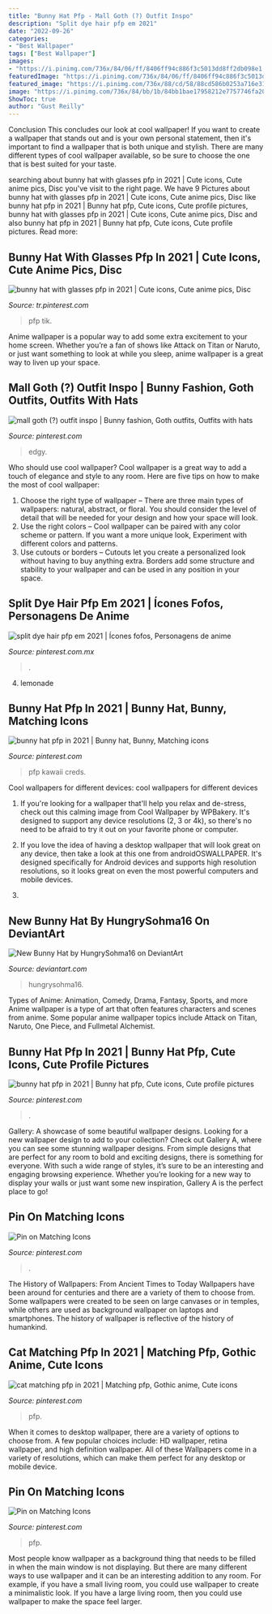 ```yaml
---
title: "Bunny Hat Pfp - Mall Goth (?) Outfit Inspo"
description: "Split dye hair pfp em 2021"
date: "2022-09-26"
categories:
- "Best Wallpaper"
tags: ["Best Wallpaper"]
images:
- "https://i.pinimg.com/736x/84/06/ff/8406ff94c886f3c5013dd8ff2db098e1.jpg"
featuredImage: "https://i.pinimg.com/736x/84/06/ff/8406ff94c886f3c5013dd8ff2db098e1.jpg"
featured_image: "https://i.pinimg.com/736x/88/cd/58/88cd586b0253a716e3101d50f365ee0f.jpg"
image: "https://i.pinimg.com/736x/84/bb/1b/84bb1bae17958212e7757746fa20cea2.jpg"
ShowToc: true
author: "Gust Reilly"
---
```



Conclusion
This concludes our look at cool wallpaper! If you want to create a wallpaper that stands out and is your own personal statement, then it's important to find a wallpaper that is both unique and stylish. There are many different types of cool wallpaper available, so be sure to choose the one that is best suited for your taste.

	

		
searching about bunny hat with glasses pfp in 2021 | Cute icons, Cute anime pics, Disc you've visit to the right page. We have 9 Pictures about bunny hat with glasses pfp in 2021 | Cute icons, Cute anime pics, Disc like bunny hat pfp in 2021 | Bunny hat pfp, Cute icons, Cute profile pictures, bunny hat with glasses pfp in 2021 | Cute icons, Cute anime pics, Disc and also bunny hat pfp in 2021 | Bunny hat pfp, Cute icons, Cute profile pictures. Read more:
		
    
## Bunny Hat With Glasses Pfp In 2021 | Cute Icons, Cute Anime Pics, Disc

<img loading=lazy src="https://i.pinimg.com/originals/db/b1/4b/dbb14b8655ab518db8e762289a4a75a1.jpg" onerror="this.onerror=null;this.src='https://tse1.mm.bing.net/th?id=OIP.iDOouCRZT5jAswxsuEpk-QHaHW&amp;pid=15.1';" alt="bunny hat with glasses pfp in 2021 | Cute icons, Cute anime pics, Disc">

_Source: tr.pinterest.com_

>pfp tik. 

	

Anime wallpaper is a popular way to add some extra excitement to your home screen. Whether you’re a fan of shows like Attack on Titan or Naruto, or just want something to look at while you sleep, anime wallpaper is a great way to liven up your space.

    
## Mall Goth (?) Outfit Inspo | Bunny Fashion, Goth Outfits, Outfits With Hats

<img loading=lazy src="https://i.pinimg.com/736x/84/06/ff/8406ff94c886f3c5013dd8ff2db098e1.jpg" onerror="this.onerror=null;this.src='https://tse1.mm.bing.net/th?id=OIP.yDJ_ewPZ7LZlUnovrEXrkwHaNK&amp;pid=15.1';" alt="mall goth (?) outfit inspo | Bunny fashion, Goth outfits, Outfits with hats">

_Source: pinterest.com_

>edgy. 

	

Who should use cool wallpaper?
Cool wallpaper is a great way to add a touch of elegance and style to any room. Here are five tips on how to make the most of cool wallpaper: 
1) Choose the right type of wallpaper – There are three main types of wallpapers: natural, abstract, or floral. You should consider the level of detail that will be needed for your design and how your space will look. 
2) Use the right colors – Cool wallpaper can be paired with any color scheme or pattern. If you want a more unique look, Experiment with different colors and patterns. 
3) Use cutouts or borders – Cutouts let you create a personalized look without having to buy anything extra. Borders add some structure and stability to your wallpaper and can be used in any position in your space.

    
## Split Dye Hair Pfp Em 2021 | Ícones Fofos, Personagens De Anime

<img loading=lazy src="https://i.pinimg.com/736x/84/bb/1b/84bb1bae17958212e7757746fa20cea2.jpg" onerror="this.onerror=null;this.src='https://tse2.mm.bing.net/th?id=OIP.Hf6lHBCbbFmWKmKL29vdigHaHX&amp;pid=15.1';" alt="split dye hair pfp em 2021 | Ícones fofos, Personagens de anime">

_Source: pinterest.com.mx_

>. 

	

4. lemonade 

    
## Bunny Hat Pfp In 2021 | Bunny Hat, Bunny, Matching Icons

<img loading=lazy src="https://i.pinimg.com/736x/aa/b3/7a/aab37aaa662ccf4de142dade65e68dad.jpg" onerror="this.onerror=null;this.src='https://tse2.mm.bing.net/th?id=OIP.qjbp3lAMq_nnF0yV27LScQHaG-&amp;pid=15.1';" alt="bunny hat pfp in 2021 | Bunny hat, Bunny, Matching icons">

_Source: pinterest.com_

>pfp kawaii creds. 

	

Cool wallpapers for different devices:
cool wallpapers for different devices 

1. If you're looking for a wallpaper that'll help you relax and de-stress, check out this calming image from Cool Wallpaper by WPBakery. It's designed to support any device resolutions (2, 3 or 4k), so there's no need to be afraid to try it out on your favorite phone or computer.

2. If you love the idea of having a desktop wallpaper that will look great on any device, then take a look at this one from androidOSWALLPAPER. It's designed specifically for Android devices and supports high resolution resolutions, so it looks great on even the most powerful computers and mobile devices.

3.

    
## New Bunny Hat By HungrySohma16 On DeviantArt

<img loading=lazy src="https://orig00.deviantart.net/57f3/f/2009/185/b/a/new_bunny_hat_by_hungrysohma16.jpg" onerror="this.onerror=null;this.src='https://tse3.mm.bing.net/th?id=OIP.bRwkD6TKbAsZJeDPWO_6GQHaEY&amp;pid=15.1';" alt="New Bunny Hat by HungrySohma16 on DeviantArt">

_Source: deviantart.com_

>hungrysohma16. 

	

Types of Anime: Animation, Comedy, Drama, Fantasy, Sports, and more
Anime wallpaper is a type of art that often features characters and scenes from anime. Some popular anime wallpaper topics include Attack on Titan, Naruto, One Piece, and Fullmetal Alchemist.

    
## Bunny Hat Pfp In 2021 | Bunny Hat Pfp, Cute Icons, Cute Profile Pictures

<img loading=lazy src="https://i.pinimg.com/736x/46/e5/4e/46e54e0174645822425949826f5cade1.jpg" onerror="this.onerror=null;this.src='https://tse3.mm.bing.net/th?id=OIP.uaDInloVj8BUI6bnxP0yRQHaHa&amp;pid=15.1';" alt="bunny hat pfp in 2021 | Bunny hat pfp, Cute icons, Cute profile pictures">

_Source: pinterest.com_

>. 

	

Gallery: A showcase of some beautiful wallpaper designs.
Looking for a new wallpaper design to add to your collection? Check out Gallery A, where you can see some stunning wallpaper designs. From simple designs that are perfect for any room to bold and exciting designs, there is something for everyone. With such a wide range of styles, it’s sure to be an interesting and engaging browsing experience. Whether you’re looking for a new way to display your walls or just want some new inspiration, Gallery A is the perfect place to go!





	
	
    
## Pin On Matching Icons

<img loading=lazy src="https://i.pinimg.com/736x/88/cd/58/88cd586b0253a716e3101d50f365ee0f.jpg" onerror="this.onerror=null;this.src='https://tse2.mm.bing.net/th?id=OIP.dLwTo07YEjjtrgTv5mJE4QHaHk&amp;pid=15.1';" alt="Pin on Matching Icons">

_Source: pinterest.com_

>. 

	

The History of Wallpapers: From Ancient Times to Today
Wallpapers have been around for centuries and there are a variety of them to choose from. Some wallpapers were created to be seen on large canvases or in temples, while others are used as background wallpaper on laptops and smartphones. The history of wallpaper is reflective of the history of humankind.

    
## Cat Matching Pfp In 2021 | Matching Pfp, Gothic Anime, Cute Icons

<img loading=lazy src="https://i.pinimg.com/736x/1d/8e/85/1d8e85ecd6166e855c016d6aea335485.jpg" onerror="this.onerror=null;this.src='https://tse4.mm.bing.net/th?id=OIP.6Wgdu0dd9ZHgTqFqRGYzZQHaHa&amp;pid=15.1';" alt="cat matching pfp in 2021 | Matching pfp, Gothic anime, Cute icons">

_Source: pinterest.com_

>pfp. 

	

When it comes to desktop wallpaper, there are a variety of options to choose from. A few popular choices include: HD wallpaper, retina wallpaper, and high definition wallpaper. All of these Wallpapers come in a variety of resolutions, which can make them perfect for any desktop or mobile device. 

    
## Pin On Matching Icons

<img loading=lazy src="https://i.pinimg.com/originals/34/f3/c3/34f3c35a617ea6b7106781d568752949.jpg" onerror="this.onerror=null;this.src='https://tse3.mm.bing.net/th?id=OIP.9lK4NVPxL8EYWfwUUtpklAHaHT&amp;pid=15.1';" alt="Pin on Matching Icons">

_Source: pinterest.com_

>pfp. 

	

Most people know wallpaper as a background thing that needs to be filled in when the main window is not displaying. But there are many different ways to use wallpaper and it can be an interesting addition to any room. For example, if you have a small living room, you could use wallpaper to create a minimalistic look. If you have a large living room, then you could use wallpaper to make the space feel larger.

